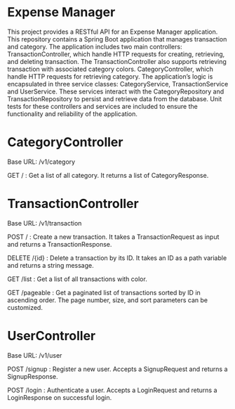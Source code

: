 # Expense Manager
This project provides a RESTful API for an Expense Manager application. This repository contains a Spring Boot application that manages transaction and category. The application includes two main controllers:
TransactionController, which handle HTTP requests for creating, retrieving, and deleting transaction. The TransactionController also supports retrieving transaction with associated category colors.
CategoryController, which handle HTTP requests for retrieving category.
The application’s logic is encapsulated in three service classes:
CategoryService, TransactionService and UserService. These services interact with the CategoryRepository and TransactionRepository to persist and retrieve data from the database. Unit tests for these controllers and services are included to ensure the functionality and reliability of the application.

# CategoryController

Base URL: /v1/category

GET / : Get a list of all category. It returns a list of CategoryResponse.

# TransactionController

Base URL: /v1/transaction

POST / : Create a new transaction. It takes a TransactionRequest as input and returns a TransactionResponse.

DELETE /{id} : Delete a transaction by its ID. It takes an ID as a path variable and returns a string message.

GET /list : Get a list of all transactions with color.

GET /pageable : Get a paginated list of transactions sorted by ID in ascending order. The page number, size, and sort parameters can be customized.

# UserController

Base URL: /v1/user

POST /signup : Register a new user. Accepts a SignupRequest and returns a SignupResponse.

POST /login : Authenticate a user. Accepts a LoginRequest and returns a LoginResponse on successful login.
